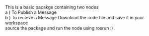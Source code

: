 This is a basic pacakge containing two nodes \
a ) To Publish a Message\
b ) To recieve a Message 
Download the code file and save it in your workspace \
source the package and run the node using rosrun :) .
